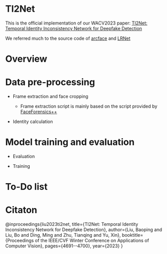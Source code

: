 # TI2Net
This is the official implementation of our WACV2023 paper: [TI2Net: Temporal Identity Inconsistency Network for Deepfake Detection](https://openaccess.thecvf.com/content/WACV2023/html/Liu_TI2Net_Temporal_Identity_Inconsistency_Network_for_Deepfake_Detection_WACV_2023_paper.html)

We referred much to the source code of [arcface](https://github.com/ronghuaiyang/arcface-pytorch/tree/master) and [LRNet](https://github.com/frederickszk/LRNet)


# Overview


# Data pre-processing
* Frame extraction and face cropping
  * Frame extraction script is mainly based on the script provided by [FaceForensics++](https://github.com/ondyari/FaceForensics)

* Identity calculation


# Model training and evaluation

* Evaluation

* Training



# To-Do list


# Citaton
@inproceedings{liu2023ti2net,
  title={TI2Net: Temporal Identity Inconsistency Network for Deepfake Detection},
  author={Liu, Baoping and Liu, Bo and Ding, Ming and Zhu, Tianqing and Yu, Xin},
  booktitle={Proceedings of the IEEE/CVF Winter Conference on Applications of Computer Vision},
  pages={4691--4700},
  year={2023}
}
